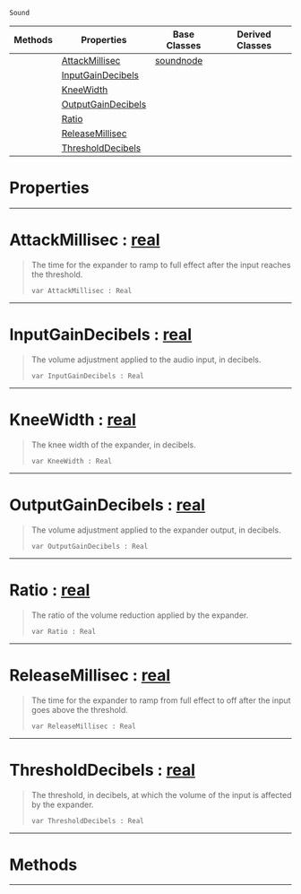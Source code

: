  `Sound`

|Methods|Properties|Base Classes|Derived Classes|
|---|---|---|---|
| |[ AttackMillisec](https://plasmaengine.github.io/PlasmaDocs/Plasma1/C++/code_reference/class_reference/expandernode.markdown#attackmillisec-plasma-engi)|[soundnode](https://plasmaengine.github.io/PlasmaDocs/Plasma1/C++/code_reference/class_reference/soundnode.markdown)| |
| |[ InputGainDecibels](https://plasmaengine.github.io/PlasmaDocs/Plasma1/C++/code_reference/class_reference/expandernode.markdown#inputgaindecibels-plasma-e)| | |
| |[ KneeWidth](https://plasmaengine.github.io/PlasmaDocs/Plasma1/C++/code_reference/class_reference/expandernode.markdown#kneewidth-plasma-engine-do)| | |
| |[ OutputGainDecibels](https://plasmaengine.github.io/PlasmaDocs/Plasma1/C++/code_reference/class_reference/expandernode.markdown#outputgaindecibels-plasma)| | |
| |[ Ratio](https://plasmaengine.github.io/PlasmaDocs/Plasma1/C++/code_reference/class_reference/expandernode.markdown#ratio-plasma-engine-docume)| | |
| |[ ReleaseMillisec](https://plasmaengine.github.io/PlasmaDocs/Plasma1/C++/code_reference/class_reference/expandernode.markdown#releasemillisec-plasma-eng)| | |
| |[ ThresholdDecibels](https://plasmaengine.github.io/PlasmaDocs/Plasma1/C++/code_reference/class_reference/expandernode.markdown#thresholddecibels-plasma-e)| | |


 #  Properties


---  
 #  AttackMillisec : [real](https://plasmaengine.github.io/PlasmaDocs/Plasma1/C++/code_reference/lightning_base_types/real.markdown)

> The time for the expander to ramp to full effect after the input reaches the threshold.
> ``` lang=cpp, name=Lightning
> var AttackMillisec : Real


---  
 #  InputGainDecibels : [real](https://plasmaengine.github.io/PlasmaDocs/Plasma1/C++/code_reference/lightning_base_types/real.markdown)

> The volume adjustment applied to the audio input, in decibels.
> ``` lang=cpp, name=Lightning
> var InputGainDecibels : Real


---  
 #  KneeWidth : [real](https://plasmaengine.github.io/PlasmaDocs/Plasma1/C++/code_reference/lightning_base_types/real.markdown)

> The knee width of the expander, in decibels.
> ``` lang=cpp, name=Lightning
> var KneeWidth : Real


---  
 #  OutputGainDecibels : [real](https://plasmaengine.github.io/PlasmaDocs/Plasma1/C++/code_reference/lightning_base_types/real.markdown)

> The volume adjustment applied to the expander output, in decibels.
> ``` lang=cpp, name=Lightning
> var OutputGainDecibels : Real


---  
 #  Ratio : [real](https://plasmaengine.github.io/PlasmaDocs/Plasma1/C++/code_reference/lightning_base_types/real.markdown)

> The ratio of the volume reduction applied by the expander.
> ``` lang=cpp, name=Lightning
> var Ratio : Real


---  
 #  ReleaseMillisec : [real](https://plasmaengine.github.io/PlasmaDocs/Plasma1/C++/code_reference/lightning_base_types/real.markdown)

> The time for the expander to ramp from full effect to off after the input goes above the threshold.
> ``` lang=cpp, name=Lightning
> var ReleaseMillisec : Real


---  
 #  ThresholdDecibels : [real](https://plasmaengine.github.io/PlasmaDocs/Plasma1/C++/code_reference/lightning_base_types/real.markdown)

> The threshold, in decibels, at which the volume of the input is affected by the expander.
> ``` lang=cpp, name=Lightning
> var ThresholdDecibels : Real


---  
 #  Methods


---  
 

 
